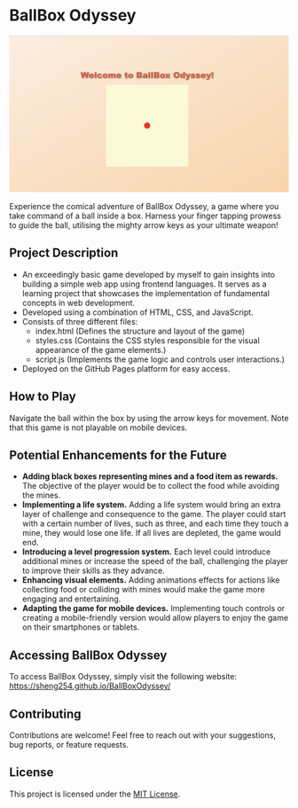 # BallBox Odyssey

![Quantron](BallBoxOdyssey.png)

Experience the comical adventure of BallBox Odyssey, a game where you take command of a ball inside a box. Harness your finger tapping prowess to guide the ball, utilising the mighty arrow keys as your ultimate weapon!

## Project Description
- An exceedingly basic game developed by myself to gain insights into building a simple web app using frontend languages. It serves as a learning project that showcases the implementation of fundamental concepts in web development.
- Developed using a combination of HTML, CSS, and JavaScript.
- Consists of three different files:
  - index.html (Defines the structure and layout of the game)
  - styles.css (Contains the CSS styles responsible for the visual appearance of the game elements.)
  - script.js (Implements the game logic and controls user interactions.)
- Deployed on the GitHub Pages platform for easy access.

## How to Play
Navigate the ball within the box by using the arrow keys for movement. Note that this game is not playable on mobile devices.

##  Potential Enhancements for the Future
- **Adding black boxes representing mines and a food item as rewards.** The objective of the player would be to collect the food while avoiding the mines. 
- **Implementing a life system.** Adding a life system would bring an extra layer of challenge and consequence to the game. The player could start with a certain number of lives, such as three, and each time they touch a mine, they would lose one life. If all lives are depleted, the game would end. 
- **Introducing a level progression system.** Each level could introduce additional mines or increase the speed of the ball, challenging the player to improve their skills as they advance. 
- **Enhancing visual elements.** Adding animations effects for actions like collecting food or colliding with mines would make the game more engaging and entertaining.
- **Adapting the game for mobile devices.** Implementing touch controls or creating a mobile-friendly version would allow players to enjoy the game on their smartphones or tablets. 

## Accessing BallBox Odyssey
To access BallBox Odyssey, simply visit the following website: https://sheng254.github.io/BallBoxOdyssey/

## Contributing
Contributions are welcome! Feel free to reach out with your suggestions, bug reports, or feature requests.

## License
This project is licensed under the [MIT License](LICENSE).
